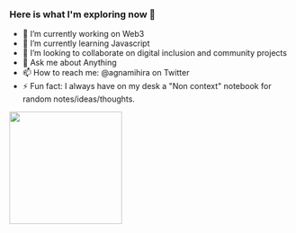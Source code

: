 ### Here is what I'm exploring now 👋


- 🔭 I’m currently working on Web3
- 🌱 I’m currently learning Javascript
- 👯 I’m looking to collaborate on digital inclusion and community projects
- 💬 Ask me about Anything
- 📫 How to reach me: @agnamihira on Twitter
- ⚡ Fun fact: I always have on my desk a "Non context" notebook for random notes/ideas/thoughts.  

<p><img align="left" src="https://user-images.githubusercontent.com/11306075/185730258-66ba7ce4-d786-4561-af87-60f5ea48b2ba.gif" width= "200" height="200" /></p>

